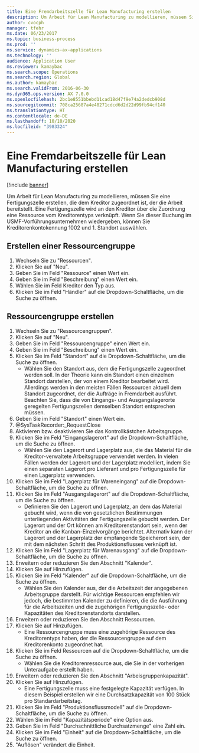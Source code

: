 ```yaml
---
title: Eine Fremdarbeitszelle für Lean Manufacturing erstellen
description: Um Arbeit für Lean Manufacturing zu modellieren, müssen Sie eine Fertigungszelle erstellen, die dem Kreditor zugeordnet ist, der die Arbeit bereitstellt.
author: cvocph
manager: tfehr
ms.date: 06/23/2017
ms.topic: business-process
ms.prod: ''
ms.service: dynamics-ax-applications
ms.technology: ''
audience: Application User
ms.reviewer: kamaybac
ms.search.scope: Operations
ms.search.region: Global
ms.author: kamaybac
ms.search.validFrom: 2016-06-30
ms.dyn365.ops.version: AX 7.0.0
ms.openlocfilehash: 2bc1e8551bbebd11cad18d47f9e74a2dedcb908d
ms.sourcegitcommit: 708ca25687a4e48271cdcd6d2d22d99fb94cf140
ms.translationtype: HT
ms.contentlocale: de-DE
ms.lasthandoff: 10/10/2020
ms.locfileid: "3983324"
---
```

# <a name="create-a-subcontracted-work-cell-for-lean-manufacturing"></a>Eine Fremdarbeitszelle für Lean Manufacturing erstellen

[!include [banner](../../includes/banner.md)]

Um Arbeit für Lean Manufacturing zu modellieren, müssen Sie eine Fertigungszelle erstellen, die dem Kreditor zugeordnet ist, der die Arbeit bereitstellt. Eine Fertigungszelle wird an den Kreditor über die Zuordnung eine Ressource vom Kreditorentyps verknüpft. Wenn Sie dieser Buchung im USMF-Vorführungsunternehmen wiedergeben, können Sie Kreditorenkontokennung 1002 und 1. Standort auswählen.


## <a name="create-a-vendor-resource"></a>Erstellen einer Ressourcengruppe
1. Wechseln Sie zu "Ressourcen".
2. Klicken Sie auf "Neu".
3. Geben Sie im Feld "Ressource" einen Wert ein.
4. Geben Sie im Feld "Beschreibung" einen Wert ein.
5. Wählen Sie im Feld Kreditor den Typ aus.
6. Klicken Sie im Feld "Händler" auf die Dropdown-Schaltfläche, um die Suche zu öffnen.

## <a name="create-the-resource-group"></a>Ressourcengruppe erstellen
1. Wechseln Sie zu "Ressourcengruppen".
2. Klicken Sie auf "Neu".
3. Geben Sie im Feld "Ressourcengruppe" einen Wert ein.
4. Geben Sie im Feld "Beschreibung" einen Wert ein.
5. Klicken Sie im Feld "Standort" auf die Dropdown-Schaltfläche, um die Suche zu öffnen.
    * Wählen Sie den Standort aus, dem die Fertigungszelle zugeordnet werden soll. In der Theorie kann ein Standort einen einzelnen Standort darstellen, der von einem Kreditor bearbeitet wird. Allerdings werden in den meisten Fällen Ressourcen aktuell dem Standort zugeordnet, der die Aufträge in  Fremdarbeit ausführt. Beachten Sie, dass die von Eingangs- und Ausgangslagerorte geregelten Fertigungszellen demselben Standort entsprechen müssen.  
6. Geben Sie im Feld "Standort" einen Wert ein.
7. @SysTaskRecorder:_RequestClose
8. Aktivieren bzw. deaktivieren Sie das Kontrollkästchen Arbeitsgruppe.
9. Klicken Sie im Feld "Eingangslagerort" auf die Dropdown-Schaltfläche, um die Suche zu öffnen.
    * Wählen Sie den Lagerort und Lagerplatz aus, die das Material für die Kreditor-verwaltete Arbeitsgruppe verwendet werden. In vielen Fällen werden der Lagerort und der Lagerplatz modelliert, indem Sie einen separaten Lagerort pro Lieferant und pro Fertigungszelle für einen Lagerplatz verwenden.  
10. Klicken Sie im Feld "Lagerplatz für Wareneingang" auf die Dropdown-Schaltfläche, um die Suche zu öffnen.
11. Klicken Sie im Feld "Ausgangslagerort" auf die Dropdown-Schaltfläche, um die Suche zu öffnen.
    * Definieren Sie den Lagerort und Lagerplatz, an dem das Material gebucht wird, wenn die von gesetzlichen Bestimmungen unterliegenden Aktivitäten der Fertigungszelle gebucht werden. Der Lagerort und der Ort können am Kreditorenstandort sein, wenn der Kreditor an die Kanban-Einzelvorgänge berichtet. Alternativ kann der Lagerort und der Lagerplatz der empfangende Speicherort sein, der mit dem nächsten Schritt des Produktionsflusses verknüpft ist.  
12. Klicken Sie im Feld "Lagerplatz für Warenausgang" auf die Dropdown-Schaltfläche, um die Suche zu öffnen.
13. Erweitern oder reduzieren Sie den Abschnitt "Kalender".
14. Klicken Sie auf Hinzufügen.
15. Klicken Sie im Feld "Kalender" auf die Dropdown-Schaltfläche, um die Suche zu öffnen.
    * Wählen Sie den Kalender aus, der die Arbeitszeit der angegebenen Arbeitsgruppe darstellt. Für wichtige Ressourcen empfehlen wir jedoch, die bestimmten Kalender zu definieren, die die Ausführung für die  Arbeitszeiten und die zugehörigen Fertigungszelle- oder Kapazitäten des Kreditorenstandorts darstellen.  
16. Erweitern oder reduzieren Sie den Abschnitt Ressourcen.
17. Klicken Sie auf Hinzufügen.
    * Eine Ressourcengruppe muss eine zugehörige Ressource des Kreditorentyps haben, der die Ressourcengruppe auf dem Kreditorenkonto zugeordnet hat.  
18. Klicken Sie im Feld Ressourcen auf die Dropdown-Schaltfläche, um die Suche zu öffnen.
    * Wählen Sie die Kreditorenressource aus, die Sie in der vorherigen Unteraufgabe erstellt haben.  
19. Erweitern oder reduzieren Sie den Abschnitt "Arbeisgruppenkapazität".
20. Klicken Sie auf Hinzufügen.
    * Eine Fertigungszelle muss eine festgelegte Kapazität verfügen. In diesem Beispiel erstellen wir eine Durchsatzkapazität von 100 Stück pro Standardarbeitstag.  
21. Klicken Sie im Feld "Produktionsflussmodell" auf die Dropdown-Schaltfläche, um die Suche zu öffnen.
22. Wählen Sie im Feld "Kapazitätsperiode" eine Option aus.
23. Geben Sie im Feld "Durchschnittliche Durchsatzmenge" eine Zahl ein.
24. Klicken Sie im Feld "Einheit" auf die Dropdown-Schaltfläche, um die Suche zu öffnen.
25. "Auflösen" verändert die Einheit.

